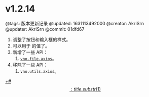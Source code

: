 # v1.2.14

@tags: 版本更新记录
@updated: 1631113492000
@creator: AkrISrn
@updater: AkrISrn
@commit: 01dfd67

1. 调整了按钮和输入框的样式。
1. [](/zh/docs/inline-script.md "#")可以用于 [](/zh/docs/flags.md "#") 的值了。
1. 新增了一些 API：
   1. [`vno.file.axios`](/zh/api/file.md "#")。
1. 移除了一些 API：
   1. `vno.utils.axios`。

[+#$$: title.substr(1) $$](/zh/releases/download.md)
